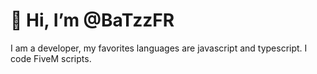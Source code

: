 # 👋 Hi, I’m @BaTzzFR

I am a developer, my favorites languages are javascript and typescript. I code FiveM scripts.
